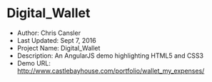 # Digital_Wallet

* Author: Chris Cansler
* Last Updated: Sept 7, 2016
* Project Name: Digital_Wallet
* Description: An AngularJS demo highlighting HTML5 and CSS3
* Demo URL: http://www.castlebayhouse.com/portfolio/wallet_my_expenses/
